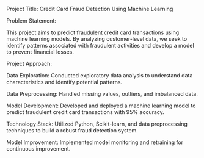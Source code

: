 Project Title: Credit Card Fraud Detection Using Machine Learning

Problem Statement:

This project aims to predict fraudulent credit card transactions using machine learning models. By analyzing customer-level data, we seek to identify patterns associated with fraudulent activities and develop a model to prevent financial losses.

Project Approach:

Data Exploration: Conducted exploratory data analysis to understand data characteristics and identify potential patterns.

Data Preprocessing: Handled missing values, outliers, and imbalanced data.

Model Development: Developed and deployed a machine learning model to predict fraudulent credit card transactions with 95% accuracy.

Technology Stack: Utilized Python, Scikit-learn, and data preprocessing techniques to build a robust fraud detection system.

Model Improvement: Implemented model monitoring and retraining for continuous improvement.
